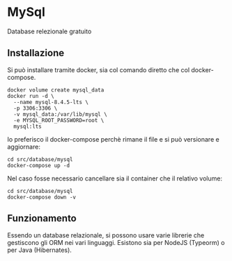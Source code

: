 # MySql

Database relezionale gratuito

## Installazione

Si può installare tramite docker, sia col comando diretto che col docker-compose.

```shell
docker volume create mysql_data
docker run -d \
  --name mysql-8.4.5-lts \
  -p 3306:3306 \
  -v mysql_data:/var/lib/mysql \
  -e MYSQL_ROOT_PASSWORD=root \
  mysql:lts
```

Io preferisco il docker-compose perchè rimane il file e si può versionare e aggiornare:

```shell
cd src/database/mysql
docker-compose up -d
```

Nel caso fosse necessario cancellare sia il container che il relativo volume:

```shell
cd src/database/mysql
docker-compose down -v
```

## Funzionamento

Essendo un database relazionale, si possono usare varie librerie che gestiscono gli ORM nei vari linguaggi. Esistono sia per NodeJS (Typeorm) o per Java (Hibernates).
